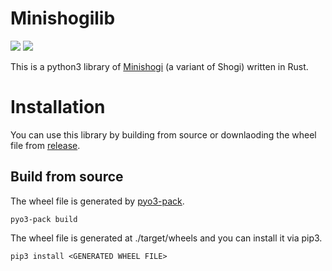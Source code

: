 # Minishogilib
![](https://github.com/Nyashiki/minishogilib/workflows/build/badge.svg)
![](https://github.com/Nyashiki/minishogilib/workflows/test/badge.svg)

This is a python3 library of [Minishogi](https://en.wikipedia.org/wiki/Minishogi) (a variant of Shogi) written in Rust.

# Installation

You can use this library by building from source or downlaoding the wheel file from [release](https://github.com/Nyashiki/minishogilib/releases).

## Build from source
The wheel file is generated by [pyo3-pack](https://pypi.org/project/pyo3-pack/).
```
pyo3-pack build
```

The wheel file is generated at ./target/wheels and you can install it via pip3.
```
pip3 install <GENERATED WHEEL FILE>
```
